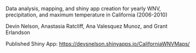 Data analysis, mapping, and shiny app creation for yearly WNV, precipitation, and maximum temperature in California (2006-2010)

Devin Nelson, Anastasia Ratcliff, Ana Valesquez Munoz, and Grant Erlandson

Published Shiny App: https://devsnelson.shinyapps.io/CaliforniaWNVMaps/ 
